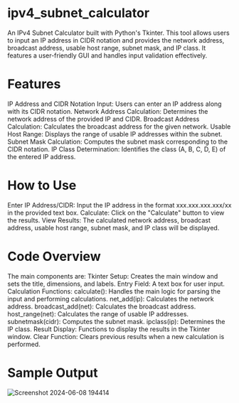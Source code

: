 # ipv4_subnet_calculator
An IPv4 Subnet Calculator built with Python's Tkinter. This tool allows users to input an IP address in CIDR notation and provides the network address, broadcast address, usable host range, subnet mask, and IP class. It features a user-friendly GUI and handles input validation effectively.

# Features
IP Address and CIDR Notation Input: Users can enter an IP address along with its CIDR notation.
Network Address Calculation: Determines the network address of the provided IP and CIDR.
Broadcast Address Calculation: Calculates the broadcast address for the given network.
Usable Host Range: Displays the range of usable IP addresses within the subnet.
Subnet Mask Calculation: Computes the subnet mask corresponding to the CIDR notation.
IP Class Determination: Identifies the class (A, B, C, D, E) of the entered IP address.

# How to Use
Enter IP Address/CIDR: Input the IP address in the format xxx.xxx.xxx.xxx/xx in the provided text box.
Calculate: Click on the "Calculate" button to view the results.
View Results: The calculated network address, broadcast address, usable host range, subnet mask, and IP class will be displayed.

# Code Overview
The main components are:
Tkinter Setup: Creates the main window and sets the title, dimensions, and labels.
Entry Field: A text box for user input.
Calculation Functions:
calculate(): Handles the main logic for parsing the input and performing calculations.
net_add(ip): Calculates the network address.
broadcast_add(net): Calculates the broadcast address.
host_range(net): Calculates the range of usable IP addresses.
subnetmask(cidr): Computes the subnet mask.
ipclass(ip): Determines the IP class.
Result Display: Functions to display the results in the Tkinter window.
Clear Function: Clears previous results when a new calculation is performed.

# Sample Output

![Screenshot 2024-06-08 194414](https://github.com/user-attachments/assets/b2ffce47-a182-4258-8c9c-4b4ab7cd0202)

